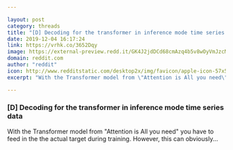 ```yaml
---

layout: post
category: threads
title: "[D] Decoding for the transformer in inference mode time series data"
date: 2019-12-04 16:17:24
link: https://vrhk.co/3652Dqy
image: https://external-preview.redd.it/GK4J2jdDCd68cmAzq4b5v8wOyVmJzcMn471wSxWrwMY.jpg?width=316&height=165.445026178&auto=webp&s=1eacb2133b2d6aab7865e7f73a8fa346e7342354
domain: reddit.com
author: "reddit"
icon: http://www.redditstatic.com/desktop2x/img/favicon/apple-icon-57x57.png
excerpt: "With the Transformer model from \"Attention is All you need\" you have to feed in the the actual target during training. However, this can obviously..."

---
```


### [D] Decoding for the transformer in inference mode time series data

With the Transformer model from "Attention is All you need" you have to feed in the the actual target during training. However, this can obviously...